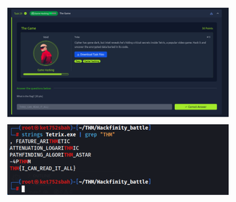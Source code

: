 ![1742254857979](images/TheGame/1742254857979.png)


![1742254824191](images/TheGame/1742254824191.png)
